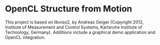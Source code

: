 OpenCL Structure from Motion
============================

This project is based on libviso2, by Andreas Geiger (Copyright 2012, Institute of Measurement and Control Systems, Karlsruhe Institute of Technology, Germany). Additions include a graphical demo application and OpenCL integration.